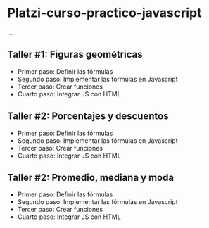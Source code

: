 # Platzi-curso-practico-javascript

...

## Taller #1: Figuras geométricas

- Primer paso: Definir las fórmulas
- Segundo paso: Implementar las formulas 
en Javascript 
- Tercer paso: Crear funciones
- Cuarto paso: Integrar JS con HTML

## Taller #2: Porcentajes y descuentos

- Primer paso: Definir las fórmulas
- Segundo paso: Implementar las fórmulas 
en Javascript 
- Tercer paso: Crear funciones
- Cuarto paso: Integrar JS con HTML

## Taller #2: Promedio, mediana y moda

- Primer paso: Definir las fórmulas
- Segundo paso: Implementar las fórmulas 
en Javascript 
- Tercer paso: Crear funciones
- Cuarto paso: Integrar JS con HTML
